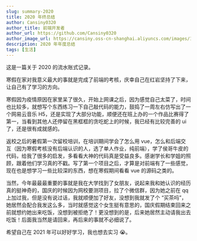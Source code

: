 ```yaml
---
slug: summary-2020
title: 2020 年终总结
author: Cansiny0320
author_title: 前端开发者
author_url: https://github.com/Cansiny0320
author_image_url: https://cansiny.oss-cn-shanghai.aliyuncs.com/images/1618298366420-logo.jpg
description: 2020 年年度总结
tags: [生活]
---
```


这是一篇关于 2020 的流水账式记录。

<!--truncate-->

寒假在家对我意义最大的事就是完成了前端的考核，庆幸自己在红岩坚持了下来，让自己有了学习的方向。

寒假因为疫情原因在家里呆了很久，开始上网课之后，因为感觉自己太菜了，时间也比较多，就想写个东西练习一下自己敲代码的能力，鼓捣了一周左右仿写出了一个网易云音乐 H5，还是实现了大部分功能，顺便还在班上办的一个作品比赛得了第一，当看到其他人还停留在黑框框的贪吃蛇上的时候，我已经有比较完善的 ui 了，还是很有成就感的。

返校之后的暑假第一次留校培训，在培训期间学会了怎么用 vue，怎么和后端交互（因为寒假考核没有后端认识的人，选了单人作业，纯前端），学了侯哥牛皮的代码，给我了很多的启发，多看看大神的代码真是受益良多。感谢学长和学姐的照顾，跟着他们学习真的不戳。写了第一个项目之后，才算是对前端有了一些感觉，现在也是想学习一些比较深的东西，想在寒假期间看看 vue 的源码之类的。

当然，今年最最最重要的事就是我在大学找到了女朋友，说起来我和她认识的经历真的挺神奇的，国庆的时候因为网校要测项目，拉了个微信群，因为她之前在 qq 上加过我，但是没有说过话，我就顺便加了好友，没想到我就发了个 “买茶吗”，她居然会配合我发这么多，当时就感觉这个女生挺有意思的，国庆假期结束回来之前就想约她出来吃饭，没想到被拒绝了！更没想到的是，后来她居然主动请我出去吃饭！后面我当然是请回来，再后来的事就不必细说了。

希望自己在 2021 年可以好好学习，我也想去实习 😭。
